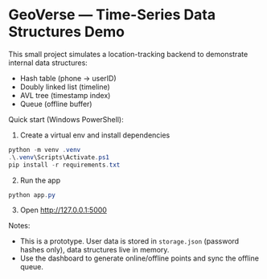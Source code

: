 # GeoVerse — Time-Series Data Structures Demo

This small project simulates a location-tracking backend to demonstrate internal data structures:
- Hash table (phone -> userID)
- Doubly linked list (timeline)
- AVL tree (timestamp index)
- Queue (offline buffer)

Quick start (Windows PowerShell):

1. Create a virtual env and install dependencies

```powershell
python -m venv .venv
.\.venv\Scripts\Activate.ps1
pip install -r requirements.txt
```

2. Run the app

```powershell
python app.py
```

3. Open http://127.0.0.1:5000

Notes:
- This is a prototype. User data is stored in `storage.json` (password hashes only), data structures live in memory.
- Use the dashboard to generate online/offline points and sync the offline queue.
